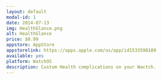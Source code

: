 ```yaml
---
layout: default
modal-id: 1
date: 2014-07-13
img: HealthGlance.png
alt: HealthGlance
price: $0.99
appstore: AppStore
appstorelink: https://apps.apple.com/us/app/id1533598189
available: yes
platform: WatchOS
description: Custom Health complications on your Wactch.
---
```


